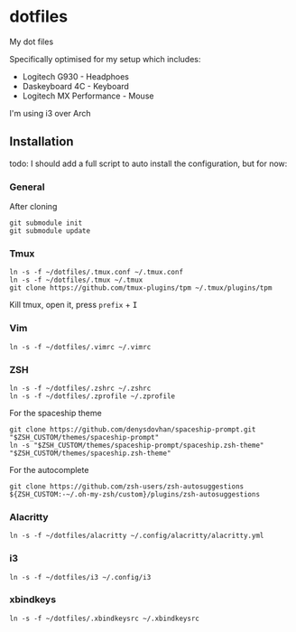 # dotfiles
My dot files

Specifically optimised for my setup which includes:

* Logitech G930 - Headphoes 
* Daskeyboard 4C - Keyboard
* Logitech MX Performance - Mouse

I'm using i3 over Arch

## Installation
todo: I should add a full script to auto install the configuration, but for now:

### General
After cloning
```
git submodule init
git submodule update
```

### Tmux
```
ln -s -f ~/dotfiles/.tmux.conf ~/.tmux.conf
ln -s -f ~/dotfiles/.tmux ~/.tmux
git clone https://github.com/tmux-plugins/tpm ~/.tmux/plugins/tpm
```
Kill tmux, open it, press `prefix` + <kbd>I</kbd> 

### Vim
```
ln -s -f ~/dotfiles/.vimrc ~/.vimrc
```

### ZSH
```
ln -s -f ~/dotfiles/.zshrc ~/.zshrc
ln -s -f ~/dotfiles/.zprofile ~/.zprofile
```
For the spaceship theme
```
git clone https://github.com/denysdovhan/spaceship-prompt.git "$ZSH_CUSTOM/themes/spaceship-prompt"
ln -s "$ZSH_CUSTOM/themes/spaceship-prompt/spaceship.zsh-theme" "$ZSH_CUSTOM/themes/spaceship.zsh-theme"
```
For the autocomplete
```
git clone https://github.com/zsh-users/zsh-autosuggestions ${ZSH_CUSTOM:-~/.oh-my-zsh/custom}/plugins/zsh-autosuggestions
```

### Alacritty
```
ln -s -f ~/dotfiles/alacritty ~/.config/alacritty/alacritty.yml
```

### i3
```
ln -s -f ~/dotfiles/i3 ~/.config/i3
```

### xbindkeys
```
ln -s -f ~/dotfiles/.xbindkeysrc ~/.xbindkeysrc
```
